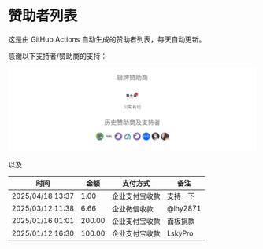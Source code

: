 # 赞助者列表

这是由 GitHub Actions 自动生成的赞助者列表，每天自动更新。

感谢以下支持者/赞助商的支持：

<p align="center">
  <a target="_blank" href="https://afdian.com/a/TheTNB">
    <img alt="sponsors" src="https://github.com/TheTNB/sponsor/blob/main/sponsors.svg?raw=true">
  </a>
</p>

以及

| 时间             | 金额   | 支付方式       | 备注     |
| ---------------- | ------ | -------------- | -------- |
| 2025/04/18 13:37 | 1.00   | 企业支付宝收款   | 支持一下 |
| 2025/03/12 11:38 | 6.66   | 企业微信收款   | @lhy2871 |
| 2025/01/16 01:01 | 200.00 | 企业支付宝收款 | 面板捐款  |
| 2025/01/12 16:30 | 100.00 | 企业支付宝收款 | LskyPro  |
